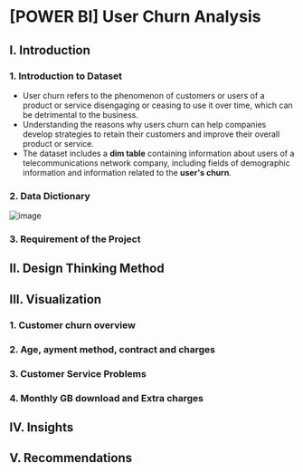 # [POWER BI] User Churn Analysis
## I. Introduction
### 1. Introduction to Dataset
* User churn refers to the phenomenon of customers or users of a product or service disengaging or ceasing to use it over time, which can be detrimental to the business.
* Understanding the reasons why users churn can help companies develop strategies to retain their customers and improve their overall product or service.
* The dataset includes a **dim table** containing information about users of a telecommunications network company, including fields of demographic information and information related to the **user's churn**.
### 2. Data Dictionary
![image](https://user-images.githubusercontent.com/101726623/235169073-19d9f2bf-781c-4edf-902f-6182f0dbece6.png)
### 3. Requirement of the Project
## II. Design Thinking Method
## III. Visualization
### 1. Customer churn overview
### 2. Age, ayment method, contract and charges
### 3. Customer Service Problems
### 4. Monthly GB download and Extra charges
## IV. Insights
## V. Recommendations
